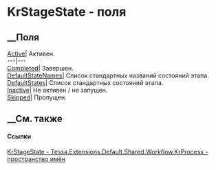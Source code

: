 # KrStageState - поля
##  __Поля
[Active](F_Tessa_Extensions_Default_Shared_Workflow_KrProcess_KrStageState_Active.htm)|
Активен.  
---|---  
[Completed](F_Tessa_Extensions_Default_Shared_Workflow_KrProcess_KrStageState_Completed.htm)|
Завершен.  
[DefaultStateNames](F_Tessa_Extensions_Default_Shared_Workflow_KrProcess_KrStageState_DefaultStateNames.htm)|
Список стандартных названий состояний этапа.  
[DefaultStates](F_Tessa_Extensions_Default_Shared_Workflow_KrProcess_KrStageState_DefaultStates.htm)|
Список стандартных состояний этапа.  
[Inactive](F_Tessa_Extensions_Default_Shared_Workflow_KrProcess_KrStageState_Inactive.htm)|
Не активен / не запущен.  
[Skipped](F_Tessa_Extensions_Default_Shared_Workflow_KrProcess_KrStageState_Skipped.htm)|
Пропущен.  
## __См. также
#### Ссылки
[KrStageState -
](T_Tessa_Extensions_Default_Shared_Workflow_KrProcess_KrStageState.htm)
[Tessa.Extensions.Default.Shared.Workflow.KrProcess - пространство
имён](N_Tessa_Extensions_Default_Shared_Workflow_KrProcess.htm)
